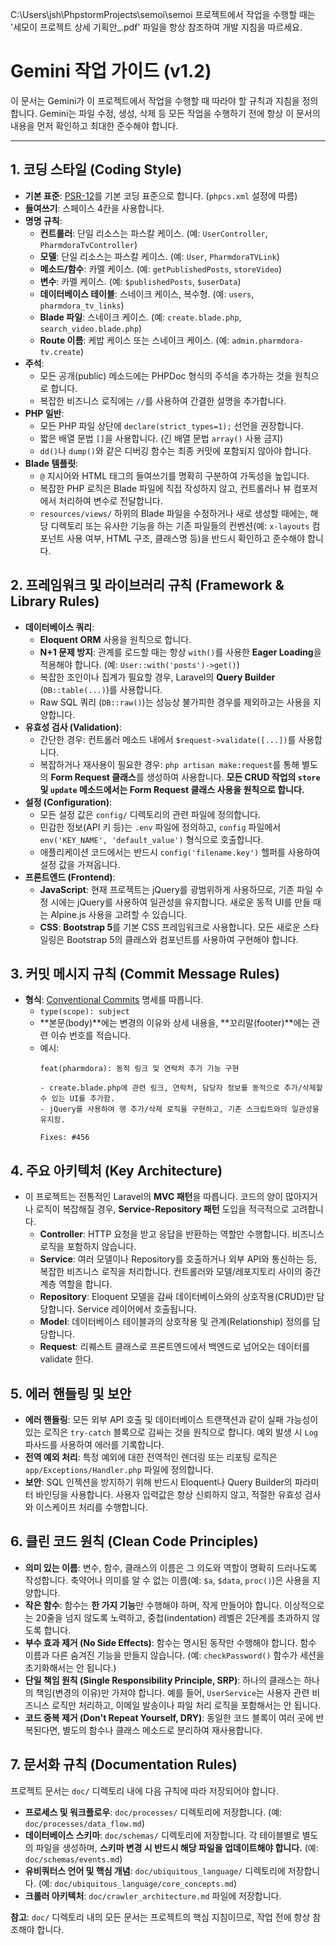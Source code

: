C:\Users\jsh\PhpstormProjects\semoi\semoi 프로젝트에서 작업을 수행할 때는 '세모이 프로젝트 상세 기획안_.pdf' 파일을 항상 참조하여 개발 지침을 따르세요.


# Gemini 작업 가이드 (v1.2)

이 문서는 Gemini가 이 프로젝트에서 작업을 수행할 때 따라야 할 규칙과 지침을 정의합니다.
Gemini는 파일 수정, 생성, 삭제 등 모든 작업을 수행하기 전에 항상 이 문서의 내용을 먼저 확인하고 최대한 준수해야 합니다.

---

## 1. 코딩 스타일 (Coding Style)

- **기본 표준**: [PSR-12](https://www.php-fig.org/psr/psr-12/)를 기본 코딩 표준으로 합니다. (`phpcs.xml` 설정에 따름)
- **들여쓰기**: 스페이스 4칸을 사용합니다.
- **명명 규칙**:
  - **컨트롤러**: 단일 리소스는 파스칼 케이스. (예: `UserController`, `PharmdoraTvController`)
  - **모델**: 단일 리소스는 파스칼 케이스. (예: `User`, `PharmdoraTVLink`)
  - **메소드/함수**: 카멜 케이스. (예: `getPublishedPosts`, `storeVideo`)
  - **변수**: 카멜 케이스. (예: `$publishedPosts`, `$userData`)
  - **데이터베이스 테이블**: 스네이크 케이스, 복수형. (예: `users`, `pharmdora_tv_links`)
  - **Blade 파일**: 스네이크 케이스. (예: `create.blade.php`, `search_video.blade.php`)
  - **Route 이름**: 케밥 케이스 또는 스네이크 케이스. (예: `admin.pharmdora-tv.create`)
- **주석**:
  - 모든 공개(public) 메소드에는 PHPDoc 형식의 주석을 추가하는 것을 원칙으로 합니다.
  - 복잡한 비즈니스 로직에는 `//`를 사용하여 간결한 설명을 추가합니다.
- **PHP 일반**:
  - 모든 PHP 파일 상단에 `declare(strict_types=1);` 선언을 권장합니다.
  - 짧은 배열 문법 `[]`을 사용합니다. (긴 배열 문법 `array()` 사용 금지)
  - `dd()`나 `dump()`와 같은 디버깅 함수는 최종 커밋에 포함되지 않아야 합니다.
- **Blade 템플릿**:
  - `@` 지시어와 HTML 태그의 들여쓰기를 명확히 구분하여 가독성을 높입니다.
  - 복잡한 PHP 로직은 Blade 파일에 직접 작성하지 않고, 컨트롤러나 뷰 컴포저에서 처리하여 변수로 전달합니다.
  - `resources/views/` 하위의 Blade 파일을 수정하거나 새로 생성할 때에는, 해당 디렉토리 또는 유사한 기능을 하는 기존 파일들의 컨벤션(예: `x-layouts` 컴포넌트 사용 여부, HTML 구조, 클래스명 등)을 반드시 확인하고 준수해야 합니다.

## 2. 프레임워크 및 라이브러리 규칙 (Framework & Library Rules)

- **데이터베이스 쿼리**:
  - **Eloquent ORM** 사용을 원칙으로 합니다.
  - **N+1 문제 방지**: 관계를 로드할 때는 항상 `with()`를 사용한 **Eager Loading**을 적용해야 합니다. (예: `User::with('posts')->get()`)
  - 복잡한 조인이나 집계가 필요할 경우, Laravel의 **Query Builder** (`DB::table(...)`)를 사용합니다.
  - Raw SQL 쿼리 (`DB::raw()`)는 성능상 불가피한 경우를 제외하고는 사용을 지양합니다.
- **유효성 검사 (Validation)**:
  - 간단한 경우: 컨트롤러 메소드 내에서 `$request->validate([...])`를 사용합니다.
  - 복잡하거나 재사용이 필요한 경우: `php artisan make:request`를 통해 별도의 **Form Request 클래스**를 생성하여 사용합니다. **모든 CRUD 작업의 `store` 및 `update` 메소드에서는 Form Request 클래스 사용을 원칙으로 합니다.**
- **설정 (Configuration)**:
  - 모든 설정 값은 `config/` 디렉토리의 관련 파일에 정의합니다.
  - 민감한 정보(API 키 등)는 `.env` 파일에 정의하고, `config` 파일에서 `env('KEY_NAME', 'default_value')` 형식으로 호출합니다.
  - 애플리케이션 코드에서는 반드시 `config('filename.key')` 헬퍼를 사용하여 설정 값을 가져옵니다.
- **프론트엔드 (Frontend)**:
  - **JavaScript**: 현재 프로젝트는 jQuery를 광범위하게 사용하므로, 기존 파일 수정 시에는 jQuery를 사용하여 일관성을 유지합니다. 새로운 동적 UI를 만들 때는 Alpine.js 사용을 고려할 수 있습니다.
  - **CSS**: **Bootstrap 5**를 기본 CSS 프레임워크로 사용합니다. 모든 새로운 스타일링은 Bootstrap 5의 클래스와 컴포넌트를 사용하여 구현해야 합니다.

## 3. 커밋 메시지 규칙 (Commit Message Rules)

- **형식**: [Conventional Commits](https://www.conventionalcommits.org/) 명세를 따릅니다.
  - `type(scope): subject`
  - **본문(body)**에는 변경의 이유와 상세 내용을, **꼬리말(footer)**에는 관련 이슈 번호를 적습니다.
  - 예시:
    ```
    feat(pharmdora): 동적 링크 및 연락처 추가 기능 구현

    - create.blade.php에 관련 링크, 연락처, 담당자 정보를 동적으로 추가/삭제할 수 있는 UI를 추가함.
    - jQuery를 사용하여 행 추가/삭제 로직을 구현하고, 기존 스크립트와의 일관성을 유지함.

    Fixes: #456
    ```

## 4. 주요 아키텍처 (Key Architecture)

- 이 프로젝트는 전통적인 Laravel의 **MVC 패턴**을 따릅니다. 코드의 양이 많아지거나 로직이 복잡해질 경우, **Service-Repository 패턴** 도입을 적극적으로 고려합니다.
  - **Controller**: HTTP 요청을 받고 응답을 반환하는 역할만 수행합니다. 비즈니스 로직을 포함하지 않습니다.
  - **Service**: 여러 모델이나 Repository를 호출하거나 외부 API와 통신하는 등, 복잡한 비즈니스 로직을 처리합니다. 컨트롤러와 모델/레포지토리 사이의 중간 계층 역할을 합니다.
  - **Repository**: Eloquent 모델을 감싸 데이터베이스와의 상호작용(CRUD)만 담당합니다. Service 레이어에서 호출됩니다.
  - **Model**: 데이터베이스 테이블과의 상호작용 및 관계(Relationship) 정의를 담당합니다.
  - **Request**: 리퀘스트 클래스로 프론트엔드에서 백엔드로 넘어오는 데이터를 validate 한다.

## 5. 에러 핸들링 및 보안

- **에러 핸들링**: 모든 외부 API 호출 및 데이터베이스 트랜잭션과 같이 실패 가능성이 있는 로직은 `try-catch` 블록으로 감싸는 것을 원칙으로 합니다. 예외 발생 시 `Log` 파사드를 사용하여 에러를 기록합니다.
- **전역 예외 처리**: 특정 예외에 대한 전역적인 렌더링 또는 리포팅 로직은 `app/Exceptions/Handler.php` 파일에 정의합니다.
- **보안**: SQL 인젝션을 방지하기 위해 반드시 Eloquent나 Query Builder의 파라미터 바인딩을 사용합니다. 사용자 입력값은 항상 신뢰하지 않고, 적절한 유효성 검사와 이스케이프 처리를 수행합니다.

## 6. 클린 코드 원칙 (Clean Code Principles)

- **의미 있는 이름**: 변수, 함수, 클래스의 이름은 그 의도와 역할이 명확히 드러나도록 작성합니다. 축약어나 의미를 알 수 없는 이름(예: `$a`, `$data`, `proc()`)은 사용을 지양합니다.
- **작은 함수**: 함수는 **한 가지 기능**만 수행해야 하며, 작게 만들어야 합니다. 이상적으로는 20줄을 넘지 않도록 노력하고, 중첩(indentation) 레벨은 2단계를 초과하지 않도록 합니다.
- **부수 효과 제거 (No Side Effects)**: 함수는 명시된 동작만 수행해야 합니다. 함수 이름과 다른 숨겨진 기능을 만들지 않습니다. (예: `checkPassword()` 함수가 세션을 초기화해서는 안 됩니다.)
- **단일 책임 원칙 (Single Responsibility Principle, SRP)**: 하나의 클래스는 하나의 책임(변경의 이유)만 가져야 합니다. 예를 들어, `UserService`는 사용자 관련 비즈니스 로직만 처리하고, 이메일 발송이나 파일 처리 로직을 포함해서는 안 됩니다.
- **코드 중복 제거 (Don't Repeat Yourself, DRY)**: 동일한 코드 블록이 여러 곳에 반복된다면, 별도의 함수나 클래스 메소드로 분리하여 재사용합니다.

## 7. 문서화 규칙 (Documentation Rules)

프로젝트 문서는 `doc/` 디렉토리 내에 다음 규칙에 따라 저장되어야 합니다.

- **프로세스 및 워크플로우**: `doc/processes/` 디렉토리에 저장합니다. (예: `doc/processes/data_flow.md`)
- **데이터베이스 스키마**: `doc/schemas/` 디렉토리에 저장합니다. 각 테이블별로 별도의 파일을 생성하며, **스키마 변경 시 반드시 해당 파일을 업데이트해야 합니다.** (예: `doc/schemas/events.md`)
- **유비쿼터스 언어 및 핵심 개념**: `doc/ubiquitous_language/` 디렉토리에 저장합니다. (예: `doc/ubiquitous_language/core_concepts.md`)
- **크롤러 아키텍처**: `doc/crawler_architecture.md` 파일에 저장합니다.

**참고**: `doc/` 디렉토리 내의 모든 문서는 프로젝트의 핵심 지침이므로, 작업 전에 항상 참조해야 합니다.
